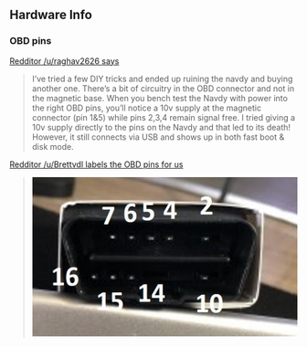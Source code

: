 ## Hardware Info

### OBD pins
[Redditor /u/raghav2626 says](https://www.reddit.com/r/navdy/comments/8lkm9i/obd_cable_sourcesupplier/dzhffar/)
> I’ve tried a few DIY tricks and ended up ruining the navdy and buying another one. There’s a bit of circuitry in the OBD connector and not in the magnetic base. When you bench test the Navdy with power into the right OBD pins, you’ll notice a 10v supply at the magnetic connector (pin 1&5) while pins 2,3,4 remain signal free. I tried giving a 10v supply directly to the pins on the Navdy and that led to its death! However, it still connects via USB and shows up in both fast boot & disk mode.

[Redditor /u/Brettvdl labels the OBD pins for us](https://www.reddit.com/r/navdy/comments/8k1fs9/bench_test_navdy/dz49ce4/?context=10)
> ![OBD pins](images/obd-pins.jpg)
